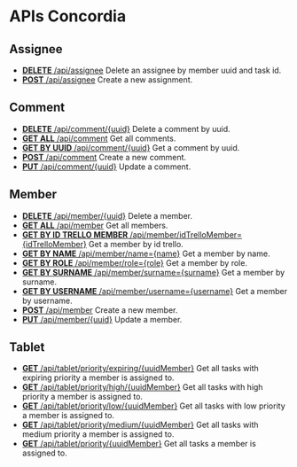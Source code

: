 # APIs Concordia

## Assignee

- [**DELETE** /api/assignee](assignee/assignee.api-deleteByUuidMemberIdTask.md) Delete an assignee by member uuid and task id.
- [**POST** /api/assignee](assignee/assignee.api-post.md) Create a new assignment.


## Comment

- [**DELETE** /api/comment/{uuid}](comment/comment.api-delete.md) Delete a comment by uuid.
- [**GET ALL** /api/comment](comment/comment.api-get-all.md) Get all comments.
- [**GET BY UUID** /api/comment/{uuid}](comment/comment.api-getByUuid.md) Get a comment by uuid.
- [**POST** /api/comment](comment/comment.api-post.md) Create a new comment.
- [**PUT** /api/comment/{uuid}](comment/comment.api-put.md) Update a comment.


## Member

- [**DELETE** /api/member/{uuid}](member/member.api-delete.md) Delete a member.
- [**GET ALL** /api/member](member/member.api-get-all.md) Get all members.
- [**GET BY ID TRELLO MEMBER** /api/member/idTrelloMember={idTrelloMember}](member/member.api-getByIdTrelloMember.md) Get a member by id trello.
- [**GET BY NAME** /api/member/name={name}](member/member.api-getByName.md) Get a member by name.
- [**GET BY ROLE** /api/member/role={role}](member/member.api-getByRole.md) Get a member by role.
- [**GET BY SURNAME** /api/member/surname={surname}](member/member.api-getBySurname.md) Get a member by surname.
- [**GET BY USERNAME** /api/member/username={username}](member/member.api-getByUsername.md) Get a member by username.
- [**POST** /api/member](member/member.api-post.md) Create a new member.
- [**PUT** /api/member/{uuid}](member/member.api-put.md) Update a member.


## Tablet

- [**GET** /api/tablet/priority/expiring/{uuidMember}](tablet/tablet.api-get-tasks-EXPIRING-priority-given-uuidMember.md) Get all tasks with expiring priority a member is assigned to.
- [**GET** /api/tablet/priority/high/{uuidMember}](tablet/tablet.api-get-tasks-HIGH-priority-given-uuidMember.md) Get all tasks with high priority a member is assigned to.
- [**GET** /api/tablet/priority/low/{uuidMember}](tablet/tablet.api-get-tasks-LOW-priority-given-uuidMember.md) Get all tasks with low priority a member is assigned to.
- [**GET** /api/tablet/priority/medium/{uuidMember}](tablet/tablet.api-get-tasks-MEDIUM-priority-given-uuidMember.md) Get all tasks with medium priority a member is assigned to.
- [**GET** /api/tablet/priority/{uuidMember}](tablet/tablet.api-getTasksByUuidMember.md) Get all tasks a member is assigned to.